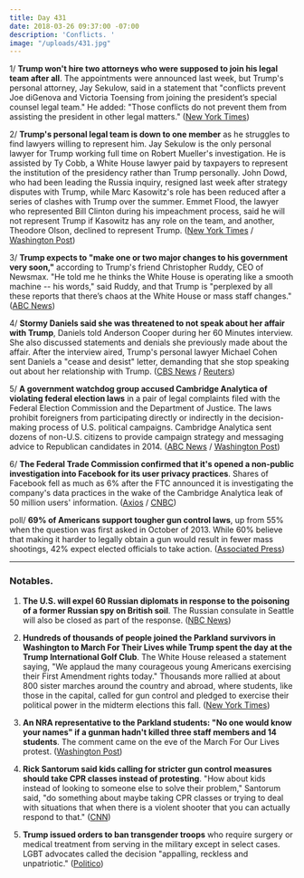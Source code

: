 ```yaml
---
title: Day 431
date: 2018-03-26 09:37:00 -07:00
description: 'Conflicts. '
image: "/uploads/431.jpg"
---
```


1/ **Trump won't hire two attorneys who were supposed to join his legal team after all**. The appointments were announced last week, but Trump's personal attorney, Jay Sekulow, said in a statement that "conflicts prevent Joe diGenova and Victoria Toensing from joining the president’s special counsel legal team." He added: "Those conflicts do not prevent them from assisting the president in other legal matters." ([New York Times](https://www.nytimes.com/2018/03/25/us/politics/trump-digenova-toensing.html))

2/ **Trump's personal legal team is down to one member** as he struggles to find lawyers willing to represent him. Jay Sekulow is the only personal lawyer for Trump working full time on Robert Mueller's investigation. He is assisted by Ty Cobb, a White House lawyer paid by taxpayers to represent the institution of the presidency rather than Trump personally. John Dowd, who had been leading the Russia inquiry, resigned last week after strategy disputes with Trump, while Marc Kasowitz's role has been reduced after a series of clashes with Trump over the summer. Emmet Flood, the lawyer who represented Bill Clinton during his impeachment process, said he will not represent Trump if Kasowitz has any role on the team, and another, Theodore Olson, declined to represent Trump. ([New York Times](https://www.nytimes.com/2018/03/25/us/politics/trump-lawyers-digenova.html) / [Washington Post](https://www.washingtonpost.com/politics/in-another-blow-to-trumps-efforts-to-combat-russia-probe-digenova-will-no-longer-join-legal-team/2018/03/25/8ac8c8d2-3038-11e8-94fa-32d48460b955_story.html))

3/ **Trump expects to "make one or two major changes to his government very soon,"** according to Trump's friend Christopher Ruddy, CEO of Newsmax. "He told me he thinks the White House is operating like a smooth machine -- his words," said Ruddy, and that Trump is "perplexed by all these reports that there’s chaos at the White House or mass staff changes." ([ABC News](http://abcnews.go.com/Politics/trump-make-major-government-presidents-friend/story?id=53993032))

4/ **Stormy Daniels said she was threatened to not speak about her affair with Trump**, Daniels told Anderson Cooper during her 60 Minutes interview. She also discussed statements and denials she previously made about the affair. After the interview aired, Trump's personal lawyer Michael Cohen sent Daniels a "cease and desist" letter, demanding that she stop speaking out about her relationship with Trump. ([CBS News](https://www.cbsnews.com/news/stormy-daniels-describes-her-alleged-affair-with-donald-trump-60-minutes-interview/) / [Reuters](https://www.reuters.com/article/us-usa-trump-daniels-cohen/trump-lawyer-tells-porn-star-cease-and-desist-after-interview-fox-idUSKBN1H21E2))

5/ **A government watchdog group accused Cambridge Analytica of violating federal election laws** in a pair of legal complaints filed with the Federal Election Commission and the Department of Justice. The laws prohibit foreigners from participating directly or indirectly in the decision-making process of U.S. political campaigns. Cambridge Analytica sent dozens of non-U.S. citizens to provide campaign strategy and messaging advice to ­Republican candidates in 2014. ([ABC News](http://abcnews.go.com/Politics/exclusive-cambridge-analytica-accused-violating-us-election-laws/story?id=54010145) / [Washington Post](https://www.washingtonpost.com/politics/former-cambridge-analytica-workers-say-firm-sent-foreigners-to-advise-us-campaigns/2018/03/25/6a0d7d90-2fa2-11e8-911f-ca7f68bff0fc_story.html))

6/ **The Federal Trade Commission confirmed that it's opened a non-public investigation into Facebook for its user privacy practices**. Shares of Facebook fell as much as 6% after the FTC announced it is investigating the company's data practices in the wake of the Cambridge Analytica leak of 50 million users' information. ([Axios](https://www.axios.com/facebook-under-federal-investigation-ftc-2926ae98-77fd-4c28-8ece-b0a51f95ca76.html) / [CNBC](https://www.cnbc.com/2018/03/26/ftc-confirms-facebook-data-breach-investigation.html))

poll/ **69% of Americans support tougher gun control laws**, up from 55% when the question was first asked in October of 2013. While 60% believe that making it harder to legally obtain a gun would result in fewer mass shootings, 42% expect elected officials to take action. ([Associated Press](https://apnews.com/6bff3d106aa245d3b774868503e81289))

---

### Notables.

1. **The U.S. will expel 60 Russian diplomats in response to the poisoning of a former Russian spy on British soil**. The Russian consulate in Seattle will also be closed as part of the response. ([NBC News](https://www.nbcnews.com/politics/white-house/u-s-expels-dozens-russian-diplomats-after-chemical-attack-ex-n860001))

2. **Hundreds of thousands of people joined the Parkland survivors in Washington to March For Their Lives while Trump spent the day at the Trump International Golf Club**. The White House released a statement saying, "We applaud the many courageous young Americans exercising their First Amendment rights today." Thousands more rallied at about 800 sister marches around the country and abroad, where students, like those in the capital, called for gun control and pledged to exercise their political power in the midterm elections this fall. ([New York Times](https://www.nytimes.com/2018/03/24/us/politics/students-lead-huge-rallies-for-gun-control-across-the-us.html))

3. **An NRA representative to the Parkland students: "No one would know your names" if a gunman hadn't killed three staff members and 14 students**. The comment came on the eve of the March For Our Lives protest. ([Washington Post](https://www.washingtonpost.com/news/post-nation/wp/2018/03/24/nra-host-taunts-parkland-teens-no-one-would-know-your-names-if-classmates-were-still-alive/))

4. **Rick Santorum said kids calling for stricter gun control measures should take CPR classes instead of protesting**. "How about kids instead of looking to someone else to solve their problem," Santorum said, "do something about maybe taking CPR classes or trying to deal with situations that when there is a violent shooter that you can actually respond to that." ([CNN](https://www.cnn.com/2018/03/25/politics/rick-santorum-guns-cnntv/index.html))

5. **Trump issued orders to ban transgender troops** who require surgery or medical treatment from serving in the military except in select cases. LGBT advocates called the decision "appalling, reckless and unpatriotic." ([Politico](https://www.politico.com/story/2018/03/23/trump-transgender-troops-ban-483434))